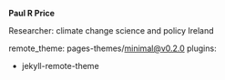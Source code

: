 **Paul R Price**

Researcher: climate change science and policy
Ireland

remote_theme: pages-themes/minimal@v0.2.0
plugins:
- jekyll-remote-theme
